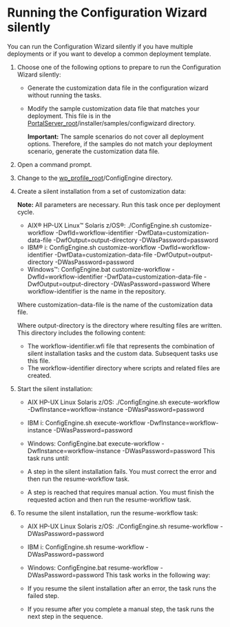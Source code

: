 # Running the Configuration Wizard silently

You can run the Configuration Wizard silently if you have multiple deployments or if you want to develop a common deployment template.

1.  Choose one of the following options to prepare to run the Configuration Wizard silently:

    -   Generate the customization data file in the configuration wizard without running the tasks.
    -   Modify the sample customization data file that matches your deployment. This file is in the [PortalServer\_root](../reference/wpsdirstr.md#wp_root)/installer/samples/configwizard directory.

        **Important:** The sample scenarios do not cover all deployment options. Therefore, if the samples do not match your deployment scenario, generate the customization data file.

2.  Open a command prompt.

3.  Change to the [wp\_profile\_root](../reference/wpsdirstr.md#wp_profile_root)/ConfigEngine directory.

4.  Create a silent installation from a set of customization data:

    **Note:** All parameters are necessary. Run this task once per deployment cycle.

    -   AIX® HP-UX Linux™ Solaris z/OS®: ./ConfigEngine.sh customize-workflow -DwfId=workflow-identifier -DwfData=customization-data-file -DwfOutput=output-directory -DWasPassword=password
    -   IBM® i: ConfigEngine.sh customize-workflow -DwfId=workflow-identifier -DwfData=customization-data-file -DwfOutput=output-directory -DWasPassword=password
    -   Windows™: ConfigEngine.bat customize-workflow -DwfId=workflow-identifier -DwfData=customization-data-file -DwfOutput=output-directory -DWasPassword=password
    Where workflow-identifier is the name in the repository.

    Where customization-data-file is the name of the customization data file.

    Where output-directory is the directory where resulting files are written. This directory includes the following content:

    -   The workflow-identifier.wfi file that represents the combination of silent installation tasks and the custom data. Subsequent tasks use this file.
    -   The workflow-identifier directory where scripts and related files are created.
5.  Start the silent installation:

    -   AIX HP-UX Linux Solaris z/OS: ./ConfigEngine.sh execute-workflow -DwfInstance=workflow-instance -DWasPassword=password
    -   IBM i: ConfigEngine.sh execute-workflow -DwfInstance=workflow-instance -DWasPassword=password
    -   Windows: ConfigEngine.bat execute-workflow -DwfInstance=workflow-instance -DWasPassword=password
    This task runs until:

    -   A step in the silent installation fails. You must correct the error and then run the resume-workflow task.
    -   A step is reached that requires manual action. You must finish the requested action and then run the resume-workflow task.
6.  To resume the silent installation, run the resume-workflow task:

    -   AIX HP-UX Linux Solaris z/OS: ./ConfigEngine.sh resume-workflow -DWasPassword=password
    -   IBM i: ConfigEngine.sh resume-workflow -DWasPassword=password
    -   Windows: ConfigEngine.bat resume-workflow -DWasPassword=password
    This task works in the following way:

    -   If you resume the silent installation after an error, the task runs the failed step.
    -   If you resume after you complete a manual step, the task runs the next step in the sequence.


